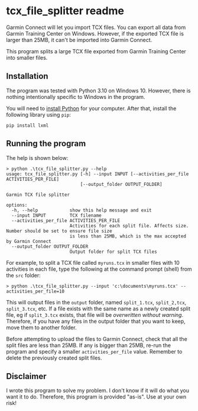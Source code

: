 # tcx_file_splitter readme

Garmin Connect will let you import TCX files. You can export all data from Garmin Training Center on Windows. However, if the exported TCX file is larger than 25MB, it can't be imported into Garmin Connect.

This program splits a large TCX file exported from Garmin Training Center into smaller files. 


## Installation

The program was tested with Python 3.10 on Windows 10. However, there is nothing intentionally specific to Windows in the program.

You will need to [install Python](https://www.python.org/downloads) for your computer. After that, install the following library using `pip`:

```
pip install lxml
```

## Running the program

The help is shown below:

```
> python .\tcx_file_splitter.py --help
usage: tcx_file_splitter.py [-h] --input INPUT [--activities_per_file ACTIVITIES_PER_FILE]
                            [--output_folder OUTPUT_FOLDER]

Garmin TCX file splitter

options:
  -h, --help            show this help message and exit
  --input INPUT         TCX filename
  --activities_per_file ACTIVITIES_PER_FILE
                        Activities for each split file. Affects size. Number should be set to ensure file size
                        is less than 25MB, which is the max accepted by Garmin Connect
  --output_folder OUTPUT_FOLDER
                        Output folder for split TCX files
```

For example, to split a TCX file called `myruns.tcx` in smaller files with 10 activities in each file, type the following at the command prompt (shell) from the `src` folder:

```
> python .\tcx_file_splitter.py --input 'c:\documents\myruns.tcx' --activities_per_file=10
```

This will output files in the `output` folder, named `split_1.tcx`, `split_2,tcx`, `split_3.tcx`, etc. If a file exists with the same name as a newly created split file, eg if `split_3.tcx` exists, that file will be *overwritten without warning*. Therefore, if you have any files in the output folder that you want to keep, move them to another folder.

Before attempting to upload the files to Garmin Connect, check that all the split files are less than 25MB. If any is bigger than 25MB, re-run the program and specify a smaller `activities_per_file` value. Remember to delete the previously created split files.

## Disclaimer

I wrote this program to solve my problem. I don't know if it will do what you want it to do. Therefore, this program is provided "as-is". Use at your own risk! 